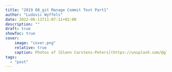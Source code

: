 ```yaml
---
title: "2019 08_git Manage Commit Text Part1"
author: "Ludovic Wyffels"
date: 2022-06-11T11:07:11+02:00
description: ""
draft: true
showToc: true
cover:
    image: "cover.png"
    relative: true
    caption: Photos of [Glenn Carstens-Peters](https://unsplash.com/@glenncarstenspeters) on [Unsplash](https://unsplash.com)
tags:
  - "post"
---
```

